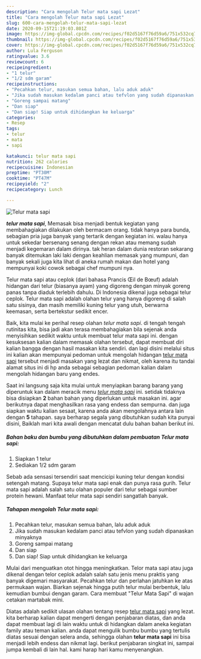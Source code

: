 ```yaml
---
description: "Cara mengolah Telur mata sapi Lezat"
title: "Cara mengolah Telur mata sapi Lezat"
slug: 600-cara-mengolah-telur-mata-sapi-lezat
date: 2020-09-15T21:19:03.801Z
image: https://img-global.cpcdn.com/recipes/f02d5167f76d59a6/751x532cq70/telur-mata-sapi-foto-resep-utama.jpg
thumbnail: https://img-global.cpcdn.com/recipes/f02d5167f76d59a6/751x532cq70/telur-mata-sapi-foto-resep-utama.jpg
cover: https://img-global.cpcdn.com/recipes/f02d5167f76d59a6/751x532cq70/telur-mata-sapi-foto-resep-utama.jpg
author: Lula Ferguson
ratingvalue: 3.6
reviewcount: 6
recipeingredient:
- "1 telur"
- "1/2 sdm garam"
recipeinstructions:
- "Pecahkan telur, masukan semua bahan, lalu aduk aduk"
- "Jika sudah masukan kedalam panci atau tefvlon yang sudah dipanaskan minyaknya"
- "Goreng sampai matang"
- "Dan siap"
- "Dan siap! Siap untuk dihidangkan ke keluarga"
categories:
- Resep
tags:
- telur
- mata
- sapi

katakunci: telur mata sapi 
nutrition: 262 calories
recipecuisine: Indonesian
preptime: "PT30M"
cooktime: "PT47M"
recipeyield: "2"
recipecategory: Lunch

---
```



![Telur mata sapi](https://img-global.cpcdn.com/recipes/f02d5167f76d59a6/751x532cq70/telur-mata-sapi-foto-resep-utama.jpg)

<b><i>telur mata sapi</i></b>, Memasak bisa menjadi bentuk kegiatan yang membahagiakan dilakukan oleh bermacam orang. tidak hanya para bunda, sebagian pria juga banyak yang tertarik dengan kegiatan ini. walau hanya untuk sekedar bersenang senang dengan rekan atau memang sudah menjadi kegemaran dalam dirinya. tak heran dalam dunia restoran sekarang banyak ditemukan laki laki dengan keahlian memasak yang mumpuni, dan banyak sekali juga kita lihat di aneka rumah makan dan hotel yang mempunyai koki cowok sebagai chef mumpuni nya.

Telur mata sapi atau ceplok (dari bahasa Prancis Œil de Bœuf) adalah hidangan dari telur (biasanya ayam) yang digoreng dengan minyak goreng panas tanpa diaduk terlebih dahulu. Di Indonesia dikenal juga sebagai telur ceplok. Telur mata sapi adalah olahan telur yang hanya digoreng di salah satu sisinya, dan masih memiliki kuning telur yang utuh, berwarna keemasan, serta bertekstur sedikit encer.

Baik, kita mulai ke perihal resep olahan <i>telur mata sapi</i>. di tengah tengah rutinitas kita, bisa jadi akan terasa membahagiakan bila sejenak anda menyisihkan sedikit waktu untuk membuat telur mata sapi ini. dengan kesuksesan kalian dalam memasak olahan tersebut, dapat membuat diri kalian bangga dengan hasil masakan kita sendiri. dan lagi disini melalui situs ini kalian akan mempunyai pedoman untuk mengolah hidangan <u>telur mata sapi</u> tersebut menjadi masakan yang lezat dan nikmat, oleh karena itu tandai alamat situs ini di hp anda sebagai sebagian pedoman kalian dalam mengolah hidangan baru yang endes.


Saat ini langsung saja kita mulai untuk menyiapkan barang barang yang diperuntuk kan dalam meracik menu <u><i>telur mata sapi</i></u> ini. setidak tidaknya bisa disiapkan <b>2</b> bahan bahan yang diperlukan untuk masakan ini. agar berikutnya dapat menghasilkan rasa yang endess dan sempurna. dan juga siapkan waktu kalian sesaat, karena anda akan mengolahnya antara lain dengan <b>5</b> tahapan. saya berharap segala yang dibutuhkan sudah kita punyai disini, Baiklah mari kita awali dengan mencatat dulu bahan bahan berikut ini.

<!--inarticleads1-->

##### Bahan baku dan bumbu yang dibutuhkan dalam pembuatan Telur mata sapi:

1. Siapkan 1 telur
1. Sediakan 1/2 sdm garam


Sebab ada sensasi tersendiri saat mencicipi kuning telur dengan kondisi setengah matang. Supaya telur mata sapi enak dan punya rasa gurih. Telur mata sapi adalah salah satu olahan populer dari telur sebagai sumber protein hewani. Manfaat telur mata sapi sendiri sangatlah banyak. 

<!--inarticleads2-->

##### Tahapan mengolah Telur mata sapi:

1. Pecahkan telur, masukan semua bahan, lalu aduk aduk
1. Jika sudah masukan kedalam panci atau tefvlon yang sudah dipanaskan minyaknya
1. Goreng sampai matang
1. Dan siap
1. Dan siap! Siap untuk dihidangkan ke keluarga


Mulai dari menguatkan otot hingga meningkatkan. Telor mata sapi atau juga dikenal dengan telor ceplok adalah salah satu jenis menu praktis yang banyak digemari masyarakat. Pecahkan telur dan perlahan jatuhkan ke atas permukaan wajan. Biarkan sejenak hingga putih telur mulai berbentuk, lalu kemudian bumbui dengan garam. Cara membuat &#34;Telur Mata Sapi&#34; di wajan cetakan martabak mini. 

Diatas adalah sedikit ulasan olahan tentang resep <u>telur mata sapi</u> yang lezat. kita berharap kalian dapat mengerti dengan penjabaran diatas, dan anda dapat membuat lagi di lain waktu untuk di hidangkan dalam aneka kegiatan family atau teman kalian. anda dapat mengulik bumbu bumbu yang tertulis diatas sesuai dengan selera anda, sehingga olahan <b>telur mata sapi</b> ini bisa menjadi lebih endess dan nikmat lagi. berikut penjabaran singkat ini, sampai jumpa kembali di lain hal. kami harap hari kamu menyenangkan.
